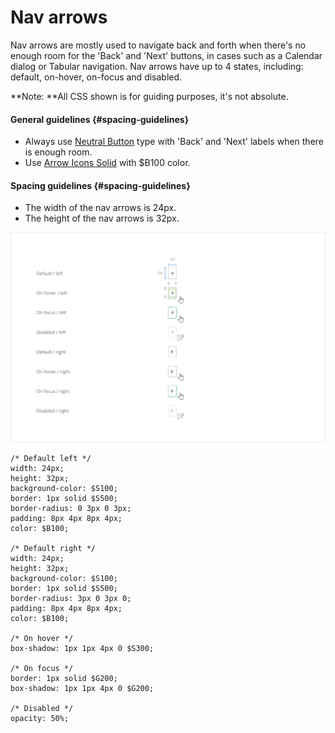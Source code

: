 # Nav arrows

Nav arrows are mostly used to navigate back and forth when there's no enough room for the 'Back' and 'Next' buttons, in cases such as a Calendar dialog or Tabular navigation. Nav arrows have up to 4 states, including: default, on-hover, on-focus and disabled.

**Note: **All CSS shown is for guiding purposes, it's not absolute.

#### General guidelines {#spacing-guidelines}

* Always use [Neutral Button](//atoms/buttons.html#neutral-buttons) type with 'Back' and 'Next' labels when there is enough room.
* Use [Arrow Icons Solid](//foundations/iconography.html#arrow-icons) with $B100 color.

#### Spacing guidelines {#spacing-guidelines}

* The width of the nav arrows is 24px.
* The height of the nav arrows is 32px.

![](/assets/atoms/nav-arrows-states.png)

```
/* Default left */
width: 24px;
height: 32px;
background-color: $S100;
border: 1px solid $S500;
border-radius: 0 3px 0 3px;
padding: 8px 4px 8px 4px;
color: $B100;

/* Default right */
width: 24px;
height: 32px;
background-color: $S100;
border: 1px solid $S500;
border-radius: 3px 0 3px 0;
padding: 8px 4px 8px 4px;
color: $B100;

/* On hover */
box-shadow: 1px 1px 4px 0 $S300;

/* On focus */
border: 1px solid $G200;
box-shadow: 1px 1px 4px 0 $G200;

/* Disabled */
opacity: 50%;
```



